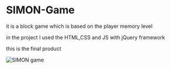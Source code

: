 # SIMON-Game
it is a block game which is based on the player memory level


in the project I used the HTML,CSS and JS with jQuery framework 

this is the final product 

![SIMON game](https://user-images.githubusercontent.com/113350510/219657740-aa1347be-b9f1-4d5a-a5e9-b88802574cb8.png)


